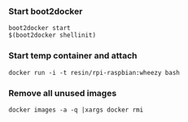 
### Start boot2docker

    boot2docker start
    $(boot2docker shellinit)

### Start temp container and attach

    docker run -i -t resin/rpi-raspbian:wheezy bash

### Remove all unused images

    docker images -a -q |xargs docker rmi
